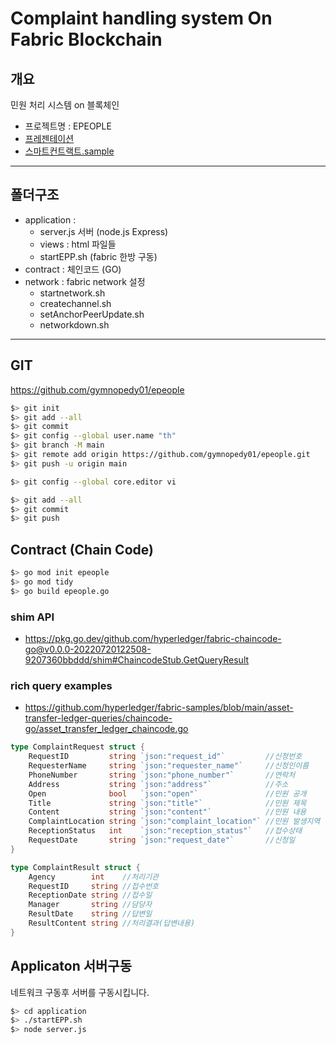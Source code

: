 # Complaint handling system On Fabric Blockchain

## 개요 
 민원 처리 시스템 on 블록체인
- 프로젝트명 : EPEOPLE
- [프레젠테이션](https://docs.google.com/presentation/d/1Uw4QljW7FFWONqQ7pinJK1JejxUvLGf-xW37tvZsmL4/edit)
- [스마트컨트랙트.sample](https://go.dev/play/p/LxJA3WMXdgy)

<hr/>

## 폴더구조
- application : 
  - server.js 서버 (node.js Express)
  - views : html 파일들
  - startEPP.sh (fabric 한방 구동)
- contract : 체인코드 (GO)
- network : fabric network 설정 
  - startnetwork.sh     
  - createchannel.sh
  - setAnchorPeerUpdate.sh
  - networkdown.sh

<hr/>

## GIT 

https://github.com/gymnopedy01/epeople

```sh
$> git init 
$> git add --all
$> git commit 
$> git config --global user.name "th"
$> git branch -M main
$> git remote add origin https://github.com/gymnopedy01/epeople.git
$> git push -u origin main
```

```sh
$> git config --global core.editor vi
```

```sh
$> git add --all
$> git commit
$> git push
```


## Contract (Chain Code)

```sh
$> go mod init epeople
$> go mod tidy
$> go build epeople.go
```

### shim API
- https://pkg.go.dev/github.com/hyperledger/fabric-chaincode-go@v0.0.0-20220720122508-9207360bbddd/shim#ChaincodeStub.GetQueryResult

### rich query examples
- https://github.com/hyperledger/fabric-samples/blob/main/asset-transfer-ledger-queries/chaincode-go/asset_transfer_ledger_chaincode.go

```go
type ComplaintRequest struct {
	RequestID         string `json:"request_id"`         //신청번호
	RequesterName     string `json:"requester_name"`     //신청인이름
	PhoneNumber       string `json:"phone_number"`       //연락처
	Address           string `json:"address"`            //주소
	Open              bool   `json:"open"`               //민원 공개
	Title             string `json:"title"`              //민원 제목
	Content           string `json:"content"`            //민원 내용
	ComplaintLocation string `json:"complaint_location"` //민원 발생지역
	ReceptionStatus   int    `json:"reception_status"`   //접수상태
	RequestDate       string `json:"request_date"`       //신청일
}

type ComplaintResult struct {
	Agency        int    //처리기관
	RequestID     string //접수번호
	ReceptionDate string //접수일
	Manager       string //담당자
	ResultDate    string //답변일
	ResultContent string //처리결과(답변내용)
}
```


## Applicaton 서버구동

네트워크 구동후 서버를 구동시킵니다.
```sh
$> cd application
$> ./startEPP.sh
$> node server.js
```
